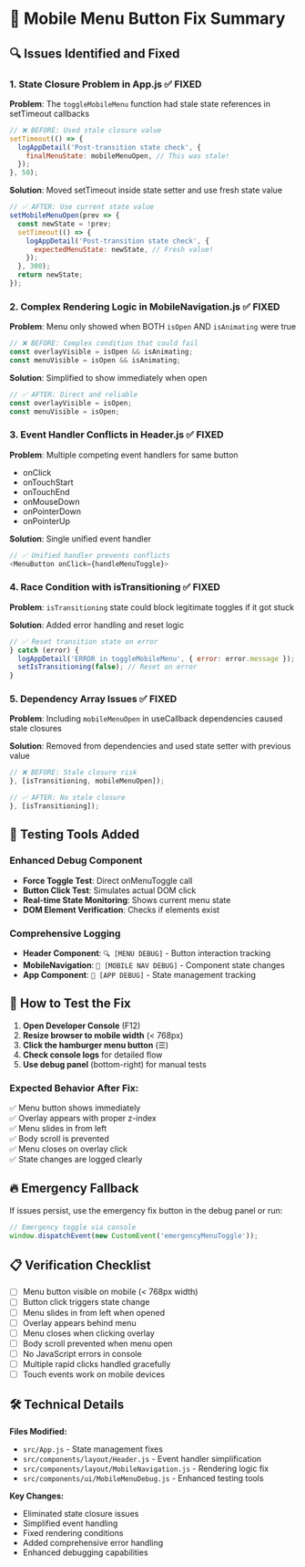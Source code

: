 # 🔧 Mobile Menu Button Fix Summary

## 🔍 **Issues Identified and Fixed**

### 1. **State Closure Problem in App.js** ✅ FIXED
**Problem**: The `toggleMobileMenu` function had stale state references in setTimeout callbacks
```javascript
// ❌ BEFORE: Used stale closure value
setTimeout(() => {
  logAppDetail('Post-transition state check', {
    finalMenuState: mobileMenuOpen, // This was stale!
  });
}, 50);
```

**Solution**: Moved setTimeout inside state setter and use fresh state value
```javascript
// ✅ AFTER: Use current state value
setMobileMenuOpen(prev => {
  const newState = !prev;
  setTimeout(() => {
    logAppDetail('Post-transition state check', {
      expectedMenuState: newState, // Fresh value!
    });
  }, 300);
  return newState;
});
```

### 2. **Complex Rendering Logic in MobileNavigation.js** ✅ FIXED
**Problem**: Menu only showed when BOTH `isOpen` AND `isAnimating` were true
```javascript
// ❌ BEFORE: Complex condition that could fail
const overlayVisible = isOpen && isAnimating;
const menuVisible = isOpen && isAnimating;
```

**Solution**: Simplified to show immediately when open
```javascript
// ✅ AFTER: Direct and reliable
const overlayVisible = isOpen;
const menuVisible = isOpen;
```

### 3. **Event Handler Conflicts in Header.js** ✅ FIXED
**Problem**: Multiple competing event handlers for same button
- onClick
- onTouchStart  
- onTouchEnd
- onMouseDown
- onPointerDown
- onPointerUp

**Solution**: Single unified event handler
```javascript
// ✅ Unified handler prevents conflicts
<MenuButton onClick={handleMenuToggle}>
```

### 4. **Race Condition with isTransitioning** ✅ FIXED
**Problem**: `isTransitioning` state could block legitimate toggles if it got stuck

**Solution**: Added error handling and reset logic
```javascript
// ✅ Reset transition state on error
} catch (error) {
  logAppDetail('ERROR in toggleMobileMenu', { error: error.message });
  setIsTransitioning(false); // Reset on error
}
```

### 5. **Dependency Array Issues** ✅ FIXED
**Problem**: Including `mobileMenuOpen` in useCallback dependencies caused stale closures

**Solution**: Removed from dependencies and used state setter with previous value
```javascript
// ❌ BEFORE: Stale closure risk
}, [isTransitioning, mobileMenuOpen]);

// ✅ AFTER: No stale closure
}, [isTransitioning]);
```

## 🧪 **Testing Tools Added**

### Enhanced Debug Component
- **Force Toggle Test**: Direct onMenuToggle call
- **Button Click Test**: Simulates actual DOM click
- **Real-time State Monitoring**: Shows current menu state
- **DOM Element Verification**: Checks if elements exist

### Comprehensive Logging
- **Header Component**: `🔍 [MENU DEBUG]` - Button interaction tracking
- **MobileNavigation**: `🎯 [MOBILE NAV DEBUG]` - Component state changes  
- **App Component**: `📱 [APP DEBUG]` - State management tracking

## 🎯 **How to Test the Fix**

1. **Open Developer Console** (F12)
2. **Resize browser to mobile width** (< 768px)
3. **Click the hamburger menu button** (☰)
4. **Check console logs** for detailed flow
5. **Use debug panel** (bottom-right) for manual tests

### Expected Behavior After Fix:
✅ Menu button shows immediately  
✅ Overlay appears with proper z-index  
✅ Menu slides in from left  
✅ Body scroll is prevented  
✅ Menu closes on overlay click  
✅ State changes are logged clearly  

## 🔥 **Emergency Fallback**

If issues persist, use the emergency fix button in the debug panel or run:
```javascript
// Emergency toggle via console
window.dispatchEvent(new CustomEvent('emergencyMenuToggle'));
```

## 📋 **Verification Checklist**

- [ ] Menu button visible on mobile (< 768px width)
- [ ] Button click triggers state change
- [ ] Menu slides in from left when opened
- [ ] Overlay appears behind menu
- [ ] Menu closes when clicking overlay
- [ ] Body scroll prevented when menu open
- [ ] No JavaScript errors in console
- [ ] Multiple rapid clicks handled gracefully
- [ ] Touch events work on mobile devices

## 🛠 **Technical Details**

**Files Modified:**
- `src/App.js` - State management fixes
- `src/components/layout/Header.js` - Event handler simplification
- `src/components/layout/MobileNavigation.js` - Rendering logic fix
- `src/components/ui/MobileMenuDebug.js` - Enhanced testing tools

**Key Changes:**
- Eliminated state closure issues
- Simplified event handling
- Fixed rendering conditions
- Added comprehensive error handling
- Enhanced debugging capabilities 
